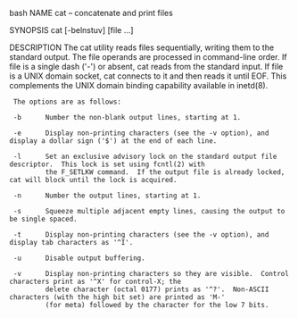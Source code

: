 bash
NAME
     cat – concatenate and print files

SYNOPSIS
     cat [-belnstuv] [file ...]

DESCRIPTION
     The cat utility reads files sequentially, writing them to the standard output.  The file operands are processed in
     command-line order.  If file is a single dash ('-') or absent, cat reads from the standard input.  If file is a UNIX
     domain socket, cat connects to it and then reads it until EOF.  This complements the UNIX domain binding capability
     available in inetd(8).

     The options are as follows:

     -b      Number the non-blank output lines, starting at 1.

     -e      Display non-printing characters (see the -v option), and display a dollar sign ('$') at the end of each line.

     -l      Set an exclusive advisory lock on the standard output file descriptor.  This lock is set using fcntl(2) with
             the F_SETLKW command.  If the output file is already locked, cat will block until the lock is acquired.

     -n      Number the output lines, starting at 1.

     -s      Squeeze multiple adjacent empty lines, causing the output to be single spaced.

     -t      Display non-printing characters (see the -v option), and display tab characters as '^I'.

     -u      Disable output buffering.

     -v      Display non-printing characters so they are visible.  Control characters print as '^X' for control-X; the
             delete character (octal 0177) prints as '^?'.  Non-ASCII characters (with the high bit set) are printed as 'M-'
             (for meta) followed by the character for the low 7 bits.
